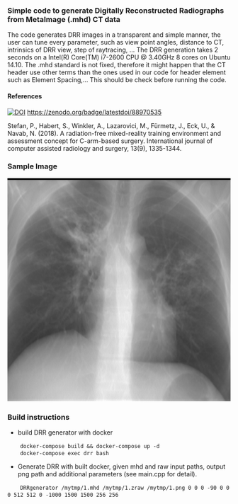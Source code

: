 ### Simple code to generate Digitally Reconstructed Radiographs from MetaImage (.mhd) CT data

The code generates DRR images in a transparent and simple manner, the user can tune every parameter, such as view point angles, distance to CT, intrinsics of DRR view, step of raytracing, ...
The DRR generation takes 2 seconds on a Intel(R) Core(TM) i7-2600 CPU @ 3.40GHz 8 cores on Ubuntu 14.10.
The .mhd standard is not fixed, therefore it might happen that the CT header use other terms than the ones used in our code for header element such as Element Spacing,... This should be check before running the code.

#### References

[![DOI](https://zenodo.org/badge/88970535.svg)](https://zenodo.org/badge/latestdoi/88970535)
https://zenodo.org/badge/latestdoi/88970535

Stefan, P., Habert, S., Winkler, A., Lazarovici, M., Fürmetz, J., Eck, U., & Navab, N. (2018). A radiation-free mixed-reality training environment and assessment concept for C-arm-based surgery. International journal of computer assisted radiology and surgery, 13(9), 1335-1344.

### Sample Image

![sample chest DRR](/sample/sample0.png)

### Build instructions

* build DRR generator with docker

```
    docker-compose build && docker-compose up -d 
    docker-compose exec drr bash
```

* Generate DRR with built docker, given mhd and raw input paths, output png path and additional parameters (see main.cpp for detail).

```
    DRRgenerator /mytmp/1.mhd /mytmp/1.zraw /mytmp/1.png 0 0 0 -90 0 0 0 512 512 0 -1000 1500 1500 256 256
```
